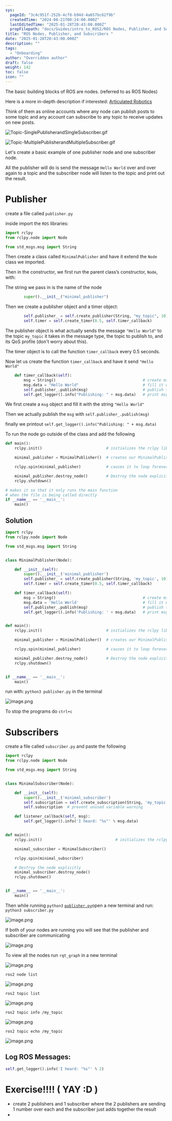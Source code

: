 ```yaml
---
sys:
  pageId: "3c4c951f-252b-4cf8-b94d-4a657bc62f9b"
  createdTime: "2024-08-21T00:24:00.000Z"
  lastEditedTime: "2025-01-28T20:43:00.000Z"
  propFilepath: "docs/Guides/intro_to_ROS2/ROS Nodes, Publisher, and Subscribers .md"
title: "ROS Nodes, Publisher, and Subscribers "
date: "2025-01-28T20:43:00.000Z"
description: ""
tags:
  - "Onboarding"
author: "Overridden author"
draft: false
weight: 142
toc: false
icon: ""
---
```


The basic building blocks of ROS are nodes. (referred to as ROS Nodes)

Here is a more in-depth description if interested: [Articulated Robotics](https://articulatedrobotics.xyz/tutorials/ready-for-ros/ros-overview#2-nodes)

Think of them as online accounts where any node can publish posts to some topic and any account can subscribe to any topic to receive updates on new posts.

![Topic-SinglePublisherandSingleSubscriber.gif](https://docs.ros.org/en/humble/_images/Topic-SinglePublisherandSingleSubscriber.gif)

![Topic-MultiplePublisherandMultipleSubscriber.gif](https://docs.ros.org/en/humble/_images/Topic-MultiplePublisherandMultipleSubscriber.gif)

Let's create a basic example of one publisher node and one subscriber node.

All the publisher will do is send the message `Hello World` over and over again to a topic and the subscriber node will listen to the topic and print out the result.

# Publisher

create a file called `publisher.py` 

inside import the `ROS` libraries:

```python
import rclpy
from rclpy.node import Node

from std_msgs.msg import String
```

Then create a class called `MinimalPublisher` and have it extend the `Node` class we imported.

Then in the constructor, we first run the parent class’s constructor, `Node`, with:

The string we pass in is the name of the node

```python
        super().__init__("minimal_publisher")
```

Then we create a publisher object and a timer object:

```python
        self.publisher_ = self.create_publisher(String, "my_topic", 10)
        self.timer = self.create_timer(0.5, self.timer_callback)
```

The publisher object is what actually sends the message `"Hello World"` to the topic `my_topic` it takes in the message type, the topic to publish to, and its QoS profile (don't worry about this).

The timer object is to call the function `timer_callback` every 0.5 seconds.

Now let us create the function `timer_callback` and have it send `"Hello World"`

```python
    def timer_callback(self):
        msg = String()                                      # create msg object
        msg.data = "Hello World"                            # fill it with data
        self.publisher_.publish(msg)                        # publish the message
        self.get_logger().info("Publishing: " + msg.data)   # print msg
```

We first create a `msg` object and fill it with the string `"Hello World"`

Then we actually publish the `msg` with `self.publisher_.publish(msg)`

finally we printout `self.get_logger().info("Publishing: " + msg.data)`

To run the node go outside of the class and add the following

```python
def main():
    rclpy.init()                            # initializes the rclpy library

    minimal_publisher = MinimalPublisher()  # creates our MinimalPublisher object

    rclpy.spin(minimal_publisher)           # causes it to loop forever

    minimal_publisher.destroy_node()        # Destroy the node explicitly
    rclpy.shutdown()

# makes it so that it only runs the main function
# when the file is being called directly
if __name__ == '__main__': 
    main()
```

## Solution

```python
import rclpy
from rclpy.node import Node

from std_msgs.msg import String


class MinimalPublisher(Node):

    def __init__(self):
        super().__init__('minimal_publisher')
        self.publisher_ = self.create_publisher(String, 'my_topic', 10)
        self.timer = self.create_timer(0.5, self.timer_callback)

    def timer_callback(self):
        msg = String()                                      # create msg object
        msg.data = 'Hello World'                            # fill it with data
        self.publisher_.publish(msg)                        # publish the message
        self.get_logger().info('Publishing: ' + msg.data)   # print msg


def main():
    rclpy.init()                            # initializes the rclpy library

    minimal_publisher = MinimalPublisher()  # creates our MinimalPublisher object

    rclpy.spin(minimal_publisher)           # causes it to loop forever

    minimal_publisher.destroy_node()        # Destroy the node explicitly
    rclpy.shutdown()


if __name__ == '__main__':
    main()
```

run with: `python3 publisher.py` in the terminal

![image.png](https://prod-files-secure.s3.us-west-2.amazonaws.com/d518164a-d88e-44d1-a4ee-3adb3bd8bce0/9214accb-ad5b-44f1-a31c-b3167c59138b/image.png?X-Amz-Algorithm=AWS4-HMAC-SHA256&X-Amz-Content-Sha256=UNSIGNED-PAYLOAD&X-Amz-Credential=ASIAZI2LB4667FLEC3K5%2F20250615%2Fus-west-2%2Fs3%2Faws4_request&X-Amz-Date=20250615T210723Z&X-Amz-Expires=3600&X-Amz-Security-Token=IQoJb3JpZ2luX2VjEGQaCXVzLXdlc3QtMiJIMEYCIQCTWnPj60RUIKogorOhg9MTQwLObfMeEHzhKUnesNyEygIhANXeWIVfWmDP6an9kry9XCF5X6BHOeOb3UYhq0Sv%2Fh3zKv8DCE0QABoMNjM3NDIzMTgzODA1IgzqRMrZ%2BrZhliuJNQsq3ANHfYD1bV34rLwwe%2FLNO0DXDLRwl6tkr4sHG1hqXxq77cAsXrLVL8%2F%2BMg0nmfxmOCfWWlGZ9P1xouds8PAQ7bcgydV%2FkWIG7bKtq6MDb8%2FlLXNjxGCyo82RBw3pbrGrpSp5GHPomD0qqcAR3TodUBo1EpovnBnOv4Q7vs3%2FWPXeZncJdZ3O5CmaT1d3Vprdeq9280hRAhqu0lxLBhhUluNnh5KeMazpvH0QO7exTosNQt70O%2BKYI%2FWYcaUhvD6xHMI72plAj5iViWMaYfynTNXFHxWFtxPZv9nMdqCwRc7wCgSckV%2BL3zACWTkyJfrXjJkJ6TYTba1ws7W5AjuJr9U4CWw5M3JwFOYMbE%2FM4RuQu5YGtOGtmYKHGrvkyPLGCcaQDHdK5NK0aONk2LJli33MaR%2FtXiHCdStV14wwkDMdIl32c1UWl2GyEZzv%2B1B6CU%2Fpf6CoHtb8Ru3mpPZNfYBpbk%2B5y9rK9HnReDnSMr6wWB1Wl1Nd2zRrKX7Alqk9dR4snJKheLkyj2HFKBBvEh2KKDUZl%2Bo5LT4U8m4%2FHvrDCRGkP0JwE0bSNAmw5Kq87kOFO2aHOFXXUhXboeCdzUn3XzSQa8cQpJHOnBf2auXhKrZXh6LTBHfrs%2FCwKzDNzrzCBjqkASr9DgxZjv3r0aJOH%2BAo%2FqQSniZNZykcNDsaurZCmPxxC5nyRmvsYpaX9viFG1rffuLPjZYF4D%2FD88GsHl1pG%2BPlrKyGMXwhb8XR8NbLxM3WtQMjvUGTMwTUJCrGbMVCNF4xztqPJg%2Bfy5Cnopq273ayBH8P8AoKnIfvS7gItkdko0AOzPPG9d2G6fiIMQDbUqlN2S%2FAnBaBT7vF3KBxiJlibBZy&X-Amz-Signature=97d306c421ad1ca12141caa7b19fdf1592c4ba3b67538265c057d9fc80538a78&X-Amz-SignedHeaders=host&x-amz-checksum-mode=ENABLED&x-id=GetObject)

To stop the programs do `ctrl+c`

# Subscribers

create a file called `subscriber.py` and paste the following

```python
import rclpy
from rclpy.node import Node

from std_msgs.msg import String


class MinimalSubscriber(Node):

    def __init__(self):
        super().__init__('minimal_subscriber')
        self.subscription = self.create_subscription(String, 'my_topic', self.listener_callback, 10)
        self.subscription  # prevent unused variable warning

    def listener_callback(self, msg):
        self.get_logger().info('I heard: "%s"' % msg.data)


def main():
    rclpy.init()                                # initializes the rclpy library

    minimal_subscriber = MinimalSubscriber()

    rclpy.spin(minimal_subscriber)

    # Destroy the node explicitly
    minimal_subscriber.destroy_node()
    rclpy.shutdown()


if __name__ == '__main__':
    main()
```

Then while running `python3` [`publisher.py`](http://publisher.py/)open a new terminal and run: `python3 subscriber.py` 

![image.png](https://prod-files-secure.s3.us-west-2.amazonaws.com/d518164a-d88e-44d1-a4ee-3adb3bd8bce0/611fccf2-c738-4dbd-94e9-98f209092866/image.png?X-Amz-Algorithm=AWS4-HMAC-SHA256&X-Amz-Content-Sha256=UNSIGNED-PAYLOAD&X-Amz-Credential=ASIAZI2LB4667FLEC3K5%2F20250615%2Fus-west-2%2Fs3%2Faws4_request&X-Amz-Date=20250615T210723Z&X-Amz-Expires=3600&X-Amz-Security-Token=IQoJb3JpZ2luX2VjEGQaCXVzLXdlc3QtMiJIMEYCIQCTWnPj60RUIKogorOhg9MTQwLObfMeEHzhKUnesNyEygIhANXeWIVfWmDP6an9kry9XCF5X6BHOeOb3UYhq0Sv%2Fh3zKv8DCE0QABoMNjM3NDIzMTgzODA1IgzqRMrZ%2BrZhliuJNQsq3ANHfYD1bV34rLwwe%2FLNO0DXDLRwl6tkr4sHG1hqXxq77cAsXrLVL8%2F%2BMg0nmfxmOCfWWlGZ9P1xouds8PAQ7bcgydV%2FkWIG7bKtq6MDb8%2FlLXNjxGCyo82RBw3pbrGrpSp5GHPomD0qqcAR3TodUBo1EpovnBnOv4Q7vs3%2FWPXeZncJdZ3O5CmaT1d3Vprdeq9280hRAhqu0lxLBhhUluNnh5KeMazpvH0QO7exTosNQt70O%2BKYI%2FWYcaUhvD6xHMI72plAj5iViWMaYfynTNXFHxWFtxPZv9nMdqCwRc7wCgSckV%2BL3zACWTkyJfrXjJkJ6TYTba1ws7W5AjuJr9U4CWw5M3JwFOYMbE%2FM4RuQu5YGtOGtmYKHGrvkyPLGCcaQDHdK5NK0aONk2LJli33MaR%2FtXiHCdStV14wwkDMdIl32c1UWl2GyEZzv%2B1B6CU%2Fpf6CoHtb8Ru3mpPZNfYBpbk%2B5y9rK9HnReDnSMr6wWB1Wl1Nd2zRrKX7Alqk9dR4snJKheLkyj2HFKBBvEh2KKDUZl%2Bo5LT4U8m4%2FHvrDCRGkP0JwE0bSNAmw5Kq87kOFO2aHOFXXUhXboeCdzUn3XzSQa8cQpJHOnBf2auXhKrZXh6LTBHfrs%2FCwKzDNzrzCBjqkASr9DgxZjv3r0aJOH%2BAo%2FqQSniZNZykcNDsaurZCmPxxC5nyRmvsYpaX9viFG1rffuLPjZYF4D%2FD88GsHl1pG%2BPlrKyGMXwhb8XR8NbLxM3WtQMjvUGTMwTUJCrGbMVCNF4xztqPJg%2Bfy5Cnopq273ayBH8P8AoKnIfvS7gItkdko0AOzPPG9d2G6fiIMQDbUqlN2S%2FAnBaBT7vF3KBxiJlibBZy&X-Amz-Signature=fd237fb0f186c759056f0d677a880cfff84ad0b05e1a8f28d4cf3aef6d42fdfc&X-Amz-SignedHeaders=host&x-amz-checksum-mode=ENABLED&x-id=GetObject)

If both of your nodes are running you will see that the publisher and subscriber are communicating

![image.png](https://prod-files-secure.s3.us-west-2.amazonaws.com/d518164a-d88e-44d1-a4ee-3adb3bd8bce0/eea428b5-1cf0-43bb-a30b-81cbaf6c5c78/image.png?X-Amz-Algorithm=AWS4-HMAC-SHA256&X-Amz-Content-Sha256=UNSIGNED-PAYLOAD&X-Amz-Credential=ASIAZI2LB4667FLEC3K5%2F20250615%2Fus-west-2%2Fs3%2Faws4_request&X-Amz-Date=20250615T210723Z&X-Amz-Expires=3600&X-Amz-Security-Token=IQoJb3JpZ2luX2VjEGQaCXVzLXdlc3QtMiJIMEYCIQCTWnPj60RUIKogorOhg9MTQwLObfMeEHzhKUnesNyEygIhANXeWIVfWmDP6an9kry9XCF5X6BHOeOb3UYhq0Sv%2Fh3zKv8DCE0QABoMNjM3NDIzMTgzODA1IgzqRMrZ%2BrZhliuJNQsq3ANHfYD1bV34rLwwe%2FLNO0DXDLRwl6tkr4sHG1hqXxq77cAsXrLVL8%2F%2BMg0nmfxmOCfWWlGZ9P1xouds8PAQ7bcgydV%2FkWIG7bKtq6MDb8%2FlLXNjxGCyo82RBw3pbrGrpSp5GHPomD0qqcAR3TodUBo1EpovnBnOv4Q7vs3%2FWPXeZncJdZ3O5CmaT1d3Vprdeq9280hRAhqu0lxLBhhUluNnh5KeMazpvH0QO7exTosNQt70O%2BKYI%2FWYcaUhvD6xHMI72plAj5iViWMaYfynTNXFHxWFtxPZv9nMdqCwRc7wCgSckV%2BL3zACWTkyJfrXjJkJ6TYTba1ws7W5AjuJr9U4CWw5M3JwFOYMbE%2FM4RuQu5YGtOGtmYKHGrvkyPLGCcaQDHdK5NK0aONk2LJli33MaR%2FtXiHCdStV14wwkDMdIl32c1UWl2GyEZzv%2B1B6CU%2Fpf6CoHtb8Ru3mpPZNfYBpbk%2B5y9rK9HnReDnSMr6wWB1Wl1Nd2zRrKX7Alqk9dR4snJKheLkyj2HFKBBvEh2KKDUZl%2Bo5LT4U8m4%2FHvrDCRGkP0JwE0bSNAmw5Kq87kOFO2aHOFXXUhXboeCdzUn3XzSQa8cQpJHOnBf2auXhKrZXh6LTBHfrs%2FCwKzDNzrzCBjqkASr9DgxZjv3r0aJOH%2BAo%2FqQSniZNZykcNDsaurZCmPxxC5nyRmvsYpaX9viFG1rffuLPjZYF4D%2FD88GsHl1pG%2BPlrKyGMXwhb8XR8NbLxM3WtQMjvUGTMwTUJCrGbMVCNF4xztqPJg%2Bfy5Cnopq273ayBH8P8AoKnIfvS7gItkdko0AOzPPG9d2G6fiIMQDbUqlN2S%2FAnBaBT7vF3KBxiJlibBZy&X-Amz-Signature=3442c3eaa8596ef49b273dbda1943a6ae36a48f00e70f6243e2019e15722267a&X-Amz-SignedHeaders=host&x-amz-checksum-mode=ENABLED&x-id=GetObject)

To view all the nodes run `rqt_graph` in a new terminal

![image.png](https://prod-files-secure.s3.us-west-2.amazonaws.com/d518164a-d88e-44d1-a4ee-3adb3bd8bce0/1d98e964-4318-4d62-b5c4-8c8f78368598/image.png?X-Amz-Algorithm=AWS4-HMAC-SHA256&X-Amz-Content-Sha256=UNSIGNED-PAYLOAD&X-Amz-Credential=ASIAZI2LB4667FLEC3K5%2F20250615%2Fus-west-2%2Fs3%2Faws4_request&X-Amz-Date=20250615T210723Z&X-Amz-Expires=3600&X-Amz-Security-Token=IQoJb3JpZ2luX2VjEGQaCXVzLXdlc3QtMiJIMEYCIQCTWnPj60RUIKogorOhg9MTQwLObfMeEHzhKUnesNyEygIhANXeWIVfWmDP6an9kry9XCF5X6BHOeOb3UYhq0Sv%2Fh3zKv8DCE0QABoMNjM3NDIzMTgzODA1IgzqRMrZ%2BrZhliuJNQsq3ANHfYD1bV34rLwwe%2FLNO0DXDLRwl6tkr4sHG1hqXxq77cAsXrLVL8%2F%2BMg0nmfxmOCfWWlGZ9P1xouds8PAQ7bcgydV%2FkWIG7bKtq6MDb8%2FlLXNjxGCyo82RBw3pbrGrpSp5GHPomD0qqcAR3TodUBo1EpovnBnOv4Q7vs3%2FWPXeZncJdZ3O5CmaT1d3Vprdeq9280hRAhqu0lxLBhhUluNnh5KeMazpvH0QO7exTosNQt70O%2BKYI%2FWYcaUhvD6xHMI72plAj5iViWMaYfynTNXFHxWFtxPZv9nMdqCwRc7wCgSckV%2BL3zACWTkyJfrXjJkJ6TYTba1ws7W5AjuJr9U4CWw5M3JwFOYMbE%2FM4RuQu5YGtOGtmYKHGrvkyPLGCcaQDHdK5NK0aONk2LJli33MaR%2FtXiHCdStV14wwkDMdIl32c1UWl2GyEZzv%2B1B6CU%2Fpf6CoHtb8Ru3mpPZNfYBpbk%2B5y9rK9HnReDnSMr6wWB1Wl1Nd2zRrKX7Alqk9dR4snJKheLkyj2HFKBBvEh2KKDUZl%2Bo5LT4U8m4%2FHvrDCRGkP0JwE0bSNAmw5Kq87kOFO2aHOFXXUhXboeCdzUn3XzSQa8cQpJHOnBf2auXhKrZXh6LTBHfrs%2FCwKzDNzrzCBjqkASr9DgxZjv3r0aJOH%2BAo%2FqQSniZNZykcNDsaurZCmPxxC5nyRmvsYpaX9viFG1rffuLPjZYF4D%2FD88GsHl1pG%2BPlrKyGMXwhb8XR8NbLxM3WtQMjvUGTMwTUJCrGbMVCNF4xztqPJg%2Bfy5Cnopq273ayBH8P8AoKnIfvS7gItkdko0AOzPPG9d2G6fiIMQDbUqlN2S%2FAnBaBT7vF3KBxiJlibBZy&X-Amz-Signature=e93cd081b265264ca81b27b38a90fdeba660e13269e406428a3bc7d04855721e&X-Amz-SignedHeaders=host&x-amz-checksum-mode=ENABLED&x-id=GetObject)

`ros2 node list`

![image.png](https://prod-files-secure.s3.us-west-2.amazonaws.com/d518164a-d88e-44d1-a4ee-3adb3bd8bce0/680ac8cf-e6d9-4164-9ece-5b9a6fccffee/image.png?X-Amz-Algorithm=AWS4-HMAC-SHA256&X-Amz-Content-Sha256=UNSIGNED-PAYLOAD&X-Amz-Credential=ASIAZI2LB4667FLEC3K5%2F20250615%2Fus-west-2%2Fs3%2Faws4_request&X-Amz-Date=20250615T210723Z&X-Amz-Expires=3600&X-Amz-Security-Token=IQoJb3JpZ2luX2VjEGQaCXVzLXdlc3QtMiJIMEYCIQCTWnPj60RUIKogorOhg9MTQwLObfMeEHzhKUnesNyEygIhANXeWIVfWmDP6an9kry9XCF5X6BHOeOb3UYhq0Sv%2Fh3zKv8DCE0QABoMNjM3NDIzMTgzODA1IgzqRMrZ%2BrZhliuJNQsq3ANHfYD1bV34rLwwe%2FLNO0DXDLRwl6tkr4sHG1hqXxq77cAsXrLVL8%2F%2BMg0nmfxmOCfWWlGZ9P1xouds8PAQ7bcgydV%2FkWIG7bKtq6MDb8%2FlLXNjxGCyo82RBw3pbrGrpSp5GHPomD0qqcAR3TodUBo1EpovnBnOv4Q7vs3%2FWPXeZncJdZ3O5CmaT1d3Vprdeq9280hRAhqu0lxLBhhUluNnh5KeMazpvH0QO7exTosNQt70O%2BKYI%2FWYcaUhvD6xHMI72plAj5iViWMaYfynTNXFHxWFtxPZv9nMdqCwRc7wCgSckV%2BL3zACWTkyJfrXjJkJ6TYTba1ws7W5AjuJr9U4CWw5M3JwFOYMbE%2FM4RuQu5YGtOGtmYKHGrvkyPLGCcaQDHdK5NK0aONk2LJli33MaR%2FtXiHCdStV14wwkDMdIl32c1UWl2GyEZzv%2B1B6CU%2Fpf6CoHtb8Ru3mpPZNfYBpbk%2B5y9rK9HnReDnSMr6wWB1Wl1Nd2zRrKX7Alqk9dR4snJKheLkyj2HFKBBvEh2KKDUZl%2Bo5LT4U8m4%2FHvrDCRGkP0JwE0bSNAmw5Kq87kOFO2aHOFXXUhXboeCdzUn3XzSQa8cQpJHOnBf2auXhKrZXh6LTBHfrs%2FCwKzDNzrzCBjqkASr9DgxZjv3r0aJOH%2BAo%2FqQSniZNZykcNDsaurZCmPxxC5nyRmvsYpaX9viFG1rffuLPjZYF4D%2FD88GsHl1pG%2BPlrKyGMXwhb8XR8NbLxM3WtQMjvUGTMwTUJCrGbMVCNF4xztqPJg%2Bfy5Cnopq273ayBH8P8AoKnIfvS7gItkdko0AOzPPG9d2G6fiIMQDbUqlN2S%2FAnBaBT7vF3KBxiJlibBZy&X-Amz-Signature=caeea7b914a467d5d078a3ef2506f9309d4795a4f403081a536edf688a33428a&X-Amz-SignedHeaders=host&x-amz-checksum-mode=ENABLED&x-id=GetObject)

`ros2 topic list`

![image.png](https://prod-files-secure.s3.us-west-2.amazonaws.com/d518164a-d88e-44d1-a4ee-3adb3bd8bce0/eee2ebe1-27ef-4a4a-96fb-2ca54126fb29/image.png?X-Amz-Algorithm=AWS4-HMAC-SHA256&X-Amz-Content-Sha256=UNSIGNED-PAYLOAD&X-Amz-Credential=ASIAZI2LB4667FLEC3K5%2F20250615%2Fus-west-2%2Fs3%2Faws4_request&X-Amz-Date=20250615T210723Z&X-Amz-Expires=3600&X-Amz-Security-Token=IQoJb3JpZ2luX2VjEGQaCXVzLXdlc3QtMiJIMEYCIQCTWnPj60RUIKogorOhg9MTQwLObfMeEHzhKUnesNyEygIhANXeWIVfWmDP6an9kry9XCF5X6BHOeOb3UYhq0Sv%2Fh3zKv8DCE0QABoMNjM3NDIzMTgzODA1IgzqRMrZ%2BrZhliuJNQsq3ANHfYD1bV34rLwwe%2FLNO0DXDLRwl6tkr4sHG1hqXxq77cAsXrLVL8%2F%2BMg0nmfxmOCfWWlGZ9P1xouds8PAQ7bcgydV%2FkWIG7bKtq6MDb8%2FlLXNjxGCyo82RBw3pbrGrpSp5GHPomD0qqcAR3TodUBo1EpovnBnOv4Q7vs3%2FWPXeZncJdZ3O5CmaT1d3Vprdeq9280hRAhqu0lxLBhhUluNnh5KeMazpvH0QO7exTosNQt70O%2BKYI%2FWYcaUhvD6xHMI72plAj5iViWMaYfynTNXFHxWFtxPZv9nMdqCwRc7wCgSckV%2BL3zACWTkyJfrXjJkJ6TYTba1ws7W5AjuJr9U4CWw5M3JwFOYMbE%2FM4RuQu5YGtOGtmYKHGrvkyPLGCcaQDHdK5NK0aONk2LJli33MaR%2FtXiHCdStV14wwkDMdIl32c1UWl2GyEZzv%2B1B6CU%2Fpf6CoHtb8Ru3mpPZNfYBpbk%2B5y9rK9HnReDnSMr6wWB1Wl1Nd2zRrKX7Alqk9dR4snJKheLkyj2HFKBBvEh2KKDUZl%2Bo5LT4U8m4%2FHvrDCRGkP0JwE0bSNAmw5Kq87kOFO2aHOFXXUhXboeCdzUn3XzSQa8cQpJHOnBf2auXhKrZXh6LTBHfrs%2FCwKzDNzrzCBjqkASr9DgxZjv3r0aJOH%2BAo%2FqQSniZNZykcNDsaurZCmPxxC5nyRmvsYpaX9viFG1rffuLPjZYF4D%2FD88GsHl1pG%2BPlrKyGMXwhb8XR8NbLxM3WtQMjvUGTMwTUJCrGbMVCNF4xztqPJg%2Bfy5Cnopq273ayBH8P8AoKnIfvS7gItkdko0AOzPPG9d2G6fiIMQDbUqlN2S%2FAnBaBT7vF3KBxiJlibBZy&X-Amz-Signature=d100a1d8111a007e587d2265a415d792b10eb4b636b53e081c4c2f41a33eef17&X-Amz-SignedHeaders=host&x-amz-checksum-mode=ENABLED&x-id=GetObject)

`ros2 topic info /my_topic`

![image.png](https://prod-files-secure.s3.us-west-2.amazonaws.com/d518164a-d88e-44d1-a4ee-3adb3bd8bce0/6288ef12-cb9e-406f-b9eb-65feed3a9011/image.png?X-Amz-Algorithm=AWS4-HMAC-SHA256&X-Amz-Content-Sha256=UNSIGNED-PAYLOAD&X-Amz-Credential=ASIAZI2LB4667FLEC3K5%2F20250615%2Fus-west-2%2Fs3%2Faws4_request&X-Amz-Date=20250615T210723Z&X-Amz-Expires=3600&X-Amz-Security-Token=IQoJb3JpZ2luX2VjEGQaCXVzLXdlc3QtMiJIMEYCIQCTWnPj60RUIKogorOhg9MTQwLObfMeEHzhKUnesNyEygIhANXeWIVfWmDP6an9kry9XCF5X6BHOeOb3UYhq0Sv%2Fh3zKv8DCE0QABoMNjM3NDIzMTgzODA1IgzqRMrZ%2BrZhliuJNQsq3ANHfYD1bV34rLwwe%2FLNO0DXDLRwl6tkr4sHG1hqXxq77cAsXrLVL8%2F%2BMg0nmfxmOCfWWlGZ9P1xouds8PAQ7bcgydV%2FkWIG7bKtq6MDb8%2FlLXNjxGCyo82RBw3pbrGrpSp5GHPomD0qqcAR3TodUBo1EpovnBnOv4Q7vs3%2FWPXeZncJdZ3O5CmaT1d3Vprdeq9280hRAhqu0lxLBhhUluNnh5KeMazpvH0QO7exTosNQt70O%2BKYI%2FWYcaUhvD6xHMI72plAj5iViWMaYfynTNXFHxWFtxPZv9nMdqCwRc7wCgSckV%2BL3zACWTkyJfrXjJkJ6TYTba1ws7W5AjuJr9U4CWw5M3JwFOYMbE%2FM4RuQu5YGtOGtmYKHGrvkyPLGCcaQDHdK5NK0aONk2LJli33MaR%2FtXiHCdStV14wwkDMdIl32c1UWl2GyEZzv%2B1B6CU%2Fpf6CoHtb8Ru3mpPZNfYBpbk%2B5y9rK9HnReDnSMr6wWB1Wl1Nd2zRrKX7Alqk9dR4snJKheLkyj2HFKBBvEh2KKDUZl%2Bo5LT4U8m4%2FHvrDCRGkP0JwE0bSNAmw5Kq87kOFO2aHOFXXUhXboeCdzUn3XzSQa8cQpJHOnBf2auXhKrZXh6LTBHfrs%2FCwKzDNzrzCBjqkASr9DgxZjv3r0aJOH%2BAo%2FqQSniZNZykcNDsaurZCmPxxC5nyRmvsYpaX9viFG1rffuLPjZYF4D%2FD88GsHl1pG%2BPlrKyGMXwhb8XR8NbLxM3WtQMjvUGTMwTUJCrGbMVCNF4xztqPJg%2Bfy5Cnopq273ayBH8P8AoKnIfvS7gItkdko0AOzPPG9d2G6fiIMQDbUqlN2S%2FAnBaBT7vF3KBxiJlibBZy&X-Amz-Signature=9a68edd54a92303d3e6b8668380b6945328616b2b0fd8065ca1370f35432fee1&X-Amz-SignedHeaders=host&x-amz-checksum-mode=ENABLED&x-id=GetObject)

`ros2 topic echo /my_topic`

![image.png](https://prod-files-secure.s3.us-west-2.amazonaws.com/d518164a-d88e-44d1-a4ee-3adb3bd8bce0/0a6fcb4d-422d-4a6c-a803-749ef4adf2c6/image.png?X-Amz-Algorithm=AWS4-HMAC-SHA256&X-Amz-Content-Sha256=UNSIGNED-PAYLOAD&X-Amz-Credential=ASIAZI2LB4667FLEC3K5%2F20250615%2Fus-west-2%2Fs3%2Faws4_request&X-Amz-Date=20250615T210723Z&X-Amz-Expires=3600&X-Amz-Security-Token=IQoJb3JpZ2luX2VjEGQaCXVzLXdlc3QtMiJIMEYCIQCTWnPj60RUIKogorOhg9MTQwLObfMeEHzhKUnesNyEygIhANXeWIVfWmDP6an9kry9XCF5X6BHOeOb3UYhq0Sv%2Fh3zKv8DCE0QABoMNjM3NDIzMTgzODA1IgzqRMrZ%2BrZhliuJNQsq3ANHfYD1bV34rLwwe%2FLNO0DXDLRwl6tkr4sHG1hqXxq77cAsXrLVL8%2F%2BMg0nmfxmOCfWWlGZ9P1xouds8PAQ7bcgydV%2FkWIG7bKtq6MDb8%2FlLXNjxGCyo82RBw3pbrGrpSp5GHPomD0qqcAR3TodUBo1EpovnBnOv4Q7vs3%2FWPXeZncJdZ3O5CmaT1d3Vprdeq9280hRAhqu0lxLBhhUluNnh5KeMazpvH0QO7exTosNQt70O%2BKYI%2FWYcaUhvD6xHMI72plAj5iViWMaYfynTNXFHxWFtxPZv9nMdqCwRc7wCgSckV%2BL3zACWTkyJfrXjJkJ6TYTba1ws7W5AjuJr9U4CWw5M3JwFOYMbE%2FM4RuQu5YGtOGtmYKHGrvkyPLGCcaQDHdK5NK0aONk2LJli33MaR%2FtXiHCdStV14wwkDMdIl32c1UWl2GyEZzv%2B1B6CU%2Fpf6CoHtb8Ru3mpPZNfYBpbk%2B5y9rK9HnReDnSMr6wWB1Wl1Nd2zRrKX7Alqk9dR4snJKheLkyj2HFKBBvEh2KKDUZl%2Bo5LT4U8m4%2FHvrDCRGkP0JwE0bSNAmw5Kq87kOFO2aHOFXXUhXboeCdzUn3XzSQa8cQpJHOnBf2auXhKrZXh6LTBHfrs%2FCwKzDNzrzCBjqkASr9DgxZjv3r0aJOH%2BAo%2FqQSniZNZykcNDsaurZCmPxxC5nyRmvsYpaX9viFG1rffuLPjZYF4D%2FD88GsHl1pG%2BPlrKyGMXwhb8XR8NbLxM3WtQMjvUGTMwTUJCrGbMVCNF4xztqPJg%2Bfy5Cnopq273ayBH8P8AoKnIfvS7gItkdko0AOzPPG9d2G6fiIMQDbUqlN2S%2FAnBaBT7vF3KBxiJlibBZy&X-Amz-Signature=1714f23efea959e10bb9a09ad017d3da3901b3a43630c941011afba552cc830c&X-Amz-SignedHeaders=host&x-amz-checksum-mode=ENABLED&x-id=GetObject)

## Log ROS Messages:

```python
self.get_logger().info('I heard: "%s"' % 2)
```

# Exercise!!!! ( YAY :D )

- create 2 publishers and 1 subscriber where the 2 publishers are sending 1 number over each and the subscriber just adds together the result
- 
